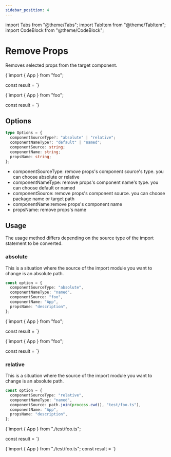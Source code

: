 ```yaml
---
sidebar_position: 4
---
```


import Tabs from "@theme/Tabs";
import TabItem from "@theme/TabItem";
import CodeBlock from "@theme/CodeBlock";

# Remove Props

Removes selected props from the target component.

<Tabs>
  <TabItem value="js" label="before" default>
    <CodeBlock language="ts">
      {`import { App } from "foo";

const result = <App
    title="hello"
    description="this is dashboard page"
  />`}

</CodeBlock>
  </TabItem>
  <TabItem value="ts" label="after">
    <CodeBlock language="ts">
      {`import { App } from "foo";

const result = <App title="hello" />`}

</CodeBlock>
  </TabItem>
</Tabs>

## Options

```typescript
type Options = {
  componentSourceType?: "absolute" | "relative";
  componentNameType?: "default" | "named";
  componentSource: string;
  componentName: string;
  propsName: string;
};
```

- componentSourceType: remove props's component source's type. you can choose absolute or relative
- componentNameType: remove props's component name's type. you can choose default or named
- componentSource: remove props's component source. you can choose package name or target path
- componentName:remove props's component name
- propsName: remove props's name

## Usage

The usage method differs depending on the source type of the import statement to be converted.

### absolute

This is a situation where the source of the import module you want to change is an absolute path.

```typescript title="option.ts"
const option = {
  componentSourceType: "absolute",
  componentNameType: "named",
  componentSource: "foo",
  componentName: "App",
  propsName: "description",
};
```

<Tabs>
  <TabItem value="js" label="before" default>
    <CodeBlock language="ts">
      {`import { App } from "foo";

const result = <App
    title="hello"
    description="this is dashboard page"
  />`}

</CodeBlock>
  </TabItem>
  <TabItem value="ts" label="after">
    <CodeBlock language="ts">
      {`import { App } from "foo";

const result = <App title="hello" />`}

</CodeBlock>
  </TabItem>
</Tabs>

### relative

This is a situation where the source of the import module you want to change is an absolute path.

```typescript title="option.ts"
const option = {
  componentSourceType: "relative",
  componentNameType: "named",
  componentSource: path.join(process.cwd(), "test/foo.ts"),
  componentName: "App",
  propsName: "description",
};
```

<Tabs>
  <TabItem value="js" label="before" default>
    <CodeBlock language="ts">
      {`import { App } from "./test/foo.ts";

const result = <App
        title="hello"
        description="asdf"
      />`}

</CodeBlock>
  </TabItem>
  <TabItem value="ts" label="after">
    <CodeBlock language="ts">
      {`import { App } from "./test/foo.ts";
const result = <App title="hello" />`}
</CodeBlock>
  </TabItem>
</Tabs>
